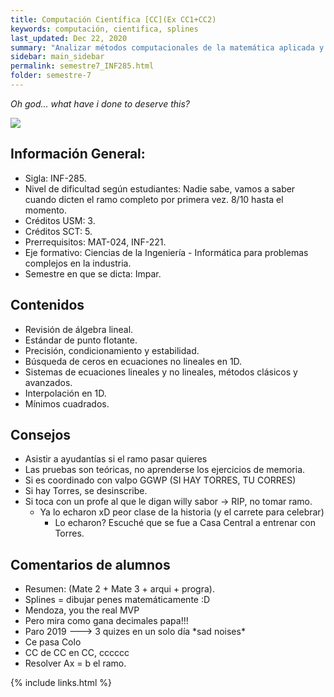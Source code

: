 ```yaml
---
title: Computación Científica [CC](Ex CC1+CC2)
keywords: computación, cientifica, splines
last_updated: Dec 22, 2020
summary: "Analizar métodos computacionales de la matemática aplicada y utilizarlos para resolver problemas atingentes a la ingeniería. Desarrollar habilidades de significativa importancia tales como: análisis, síntesis, resolución computacional de problemas y evaluación crítica de los resultados computacionales."
sidebar: main_sidebar
permalink: semestre7_INF285.html
folder: semestre-7
---
```

*Oh god... what have i done to deserve this?*

<img id="right-img" src="{{ site.baseurl }}/images/semestre7/cholesky_decompose.png">

## Información General:
* Sigla: INF-285.
* Nivel de dificultad según estudiantes: Nadie sabe, vamos a saber cuando dicten el ramo completo por primera vez. 8/10 hasta el momento.
* Créditos USM: 3.
* Créditos SCT: 5.
* Prerrequisitos: MAT-024, INF-221.
* Eje formativo: Ciencias de la Ingeniería - Informática para problemas complejos en la industria.
* Semestre en que se dicta: Impar.


## Contenidos

* Revisión de álgebra lineal.
* Estándar de punto flotante.
* Precisión, condicionamiento y estabilidad.
* Búsqueda de ceros en ecuaciones no lineales en 1D.
* Sistemas de ecuaciones lineales y no lineales, métodos clásicos y avanzados.
* Interpolación en 1D.
* Mínimos cuadrados.


## Consejos
* Asistir a ayudantías si el ramo pasar quieres
* Las pruebas son teóricas, no aprenderse los ejercicios de memoria.
* Si es coordinado con valpo GGWP (SI HAY TORRES, TU CORRES)
* Si hay Torres, se desinscribe.
* Si toca con un profe al que le digan willy sabor -> RIP, no tomar ramo.
    * Ya lo echaron xD peor clase de la historia (y el carrete para celebrar)
        * Lo echaron? Escuché que se fue a Casa Central a entrenar con Torres.



## Comentarios de alumnos

* Resumen: (Mate 2 + Mate 3 + arqui + progra).
* Splines = dibujar penes matemáticamente :D
* Mendoza, you the real MVP
* Pero mira como gana decimales papa!!!
* Paro 2019 ---> 3 quizes en un solo día \*sad noises\*
* Ce pasa Colo
* CC de CC en CC, cccccc
* Resolver Ax = b el ramo.


[1]: https://www.com


{% include links.html %}
